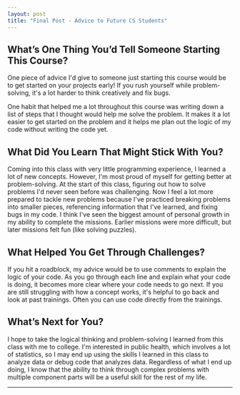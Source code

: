 ```yaml
---
layout: post
title: "Final Post - Advice to Future CS Students"
---
```


## What’s One Thing You’d Tell Someone Starting This Course?

One piece of advice I'd give to someone just starting this course would be to get started on your projects early! If you rush yourself while problem-solving, it's a lot harder to think creatively and fix bugs. 

One habit that helped me a lot throughout this course was writing down a list of steps that I thought would help me solve the problem. It makes it a lot easier to get started on the problem and it helps me plan out the logic of my code without writing the code yet.

## What Did You Learn That Might Stick With You?

Coming into this class with very little programming experience, I learned a lot of new concepts. However, I'm most proud of myself for getting better at problem-solving. At the start of this class, figuring out how to solve problems I'd never seen before was challenging. Now I feel a lot more prepared to tackle new problems because I've practiced breaking problems into smaller pieces, referencing information that I've learned, and fixing bugs in my code. I think I've seen the biggest amount of personal growth in my ability to complete the missions. Earlier missions were more difficult, but later missions felt fun (like solving puzzles).

## What Helped You Get Through Challenges?

If you hit a roadblock, my advice would be to use comments to explain the logic of your code. As you go through each line and explain what your code is doing, it becomes more clear where your code needs to go next. If you are still struggling with how a concept works, it's helpful to go back and look at past trainings. Often you can use code directly from the trainings. 

## What’s Next for You?

I hope to take the logical thinking and problem-solving I learned from this class with me to college. I'm interested in public health, which involves a lot of statistics, so I may end up using the skills I learned in this class to analyze data or debug code that analyzes data. Regardless of what I end up doing, I know that the ability to think through complex problems with multiple component parts will be a useful skill for the rest of my life.

---
